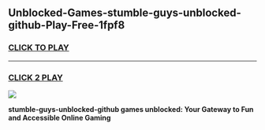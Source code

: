 
## Unblocked-Games-stumble-guys-unblocked-github-Play-Free-1fpf8
<h3>
<a href="https://premium76.site?title=stumble-guys-unblocked-github&ref=18A1">CLICK TO PLAY</a></h3>
<hr>

<h3>
<a href="https://premium76.site?title=stumble-guys-unblocked-github&ref=18A1">CLICK 2 PLAY</a>
  
</h3>

<a href="https://premium76.site?title=stumble-guys-unblocked-github&ref=18A1"><img src="https://clearcache.store/games.png"></a>


**stumble-guys-unblocked-github games unblocked: Your Gateway to Fun and Accessible Online Gaming**
